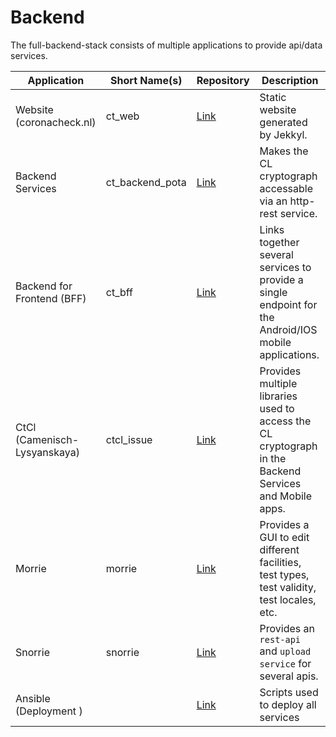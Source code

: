 # Backend

The full-backend-stack consists of multiple applications to provide api/data services.

Application                 | Short Name(s)   | Repository                                                                      | Description
----------------------------|-----------------|---------------------------------------------------------------------------------|--------------------------------
Website (coronacheck.nl)    | ct_web          | [Link](https://github.com/minvws/nl-covid19-coronatester-website-private)       | Static website generated by Jekkyl.
Backend Services            | ct_backend_pota | [Link](https://github.com/minvws/nl-covid19-coronatester-app-backend-private/)  | Makes the CL cryptograph accessable via an http-rest service.
Backend for Frontend (BFF)  | ct_bff          | [Link](https://github.com/minvws/nl-covid19-coronatester-app-bff-private)       | Links together several services to provide a single endpoint for the Android/IOS mobile applications.
CtCl (Camenisch-Lysyanskaya)| ctcl_issue      | [Link](https://github.com/minvws/nl-covid19-coronatester-ctcl-core-private)     | Provides multiple libraries used to access the CL cryptograph in the Backend Services and Mobile apps.
Morrie                      | morrie          | [Link](https://github.com/91divoc-ln/morrie/)                                   | Provides a GUI to edit different facilities, test types, test validity, test locales, etc.
Snorrie                     | snorrie         | [Link](https://github.com/91divoc-ln/snorrie/)                                  | Provides an `rest-api` and `upload service` for several apis.
Ansible (Deployment  )      |                 | [Link](https://github.com/91divoc-ln/ansible/)                                  | Scripts used to deploy all services

